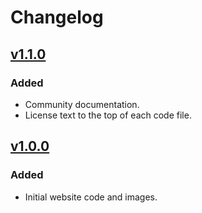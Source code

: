 # Changelog

## [v1.1.0](https://github.com/willtheorangeguy/Apache-File-Directory/releases/tag/v1.1.0)

### Added

- Community documentation.
- License text to the top of each code file.

## [v1.0.0](https://github.com/willtheorangeguy/Apache-File-Directory/releases/tag/v1.0.0)

### Added

- Initial website code and images.
